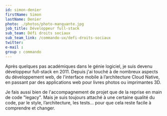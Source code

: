 ```yaml
---
id: simon-denier
firstName: Simon
lastName: Denier
photo: ./photos/photo-manquante.jpg
job_title: Développeur full-stack
sub_team: Défi droits sociaux
sub_team_link: /commando-ux/defi-droits-sociaux
twitter:
e-mail :
group : commando
---
```


Après quelques pas académiques dans le génie logiciel, je suis devenu développeur full-stack en 2011. Depuis j'ai touché à de nombreux aspects du développement web, de l'interface mobile à l’architecture Cloud Native, en passant par des applications web pour livres photos ou imprimantes 3D.

Je fais aussi bien de l'accompagnement de projet que de la reprise en main de code "legacy". Mais je suis toujours attaché à une certaine qualité du code, par le style, l’architecture, les tests... pour que cela reste facile à comprendre et changer.
